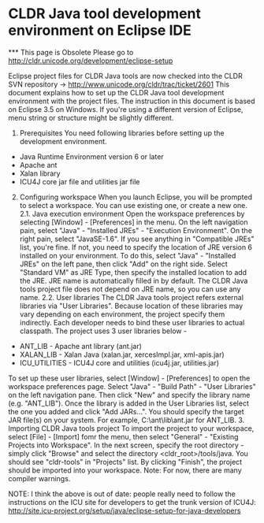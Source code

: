 # CLDR Java tool development environment on Eclipse IDE

\*\*\* This page is Obsolete Please go to
<http://cldr.unicode.org/development/eclipse-setup>

Eclipse project files for CLDR Java tools are now checked into the CLDR SVN
repository -> http://www.unicode.org/cldr/trac/ticket/2601
This document explains how to set up the CLDR Java tool development environment
with the project files. The instruction in this document is based on Eclipse 3.5
on Windows. If you're using a different version of Eclipse, menu string or
structure might be slightly different.
1. Prerequisites
You need following libraries before setting up the development environment.

*   Java Runtime Environment version 6 or later
*   Apache ant
*   Xalan library
*   ICU4J core jar file and utilities jar file

2. Configuring workspace
When you launch Eclipse, you will be prompted to select a workspace. You can use
existing one, or create a new one.
2.1. Java execution environment
Open the workspace preferences by selecting \[Window\] - \[Preferences\] in the
menu. On the left navigation pain, select "Java" - "Installed JREs" - "Execution
Environment". On the right pain, select "JavaSE-1.6". If you see anything in
"Compatible JREs" list, you're fine. If not, you need to specify the location of
JRE version 6 installed on your environment. To do this, select "Java" -
"Installed JREs" on the left pane, then click "Add" on the right side. Select
"Standard VM" as JRE Type, then specify the installed location to add the JRE.
JRE name is automatically filled in by default. The CLDR Java tools project file
does not depend on JRE name, so you can use any name.
2.2. User libraries
The CLDR Java tools project refers external libraries via "User Libraries".
Because location of these libraries may vary depending on each environment, the
project specify them indirectly. Each developer needs to bind these user
libraries to actual classpath.
The project uses 3 user libraries below -

*   ANT_LIB - Apache ant library (ant.jar)
*   XALAN_LIB - Xalan Java (xalan.jar, xercesImpl.jar, xml-apis.jar)
*   ICU_UTILITIES - ICU4J core and utilities (icu4j.jar, utilities.jar)

To set up these user libraries, select \[Window\] - \[Preferences\] to open the
workspace preferences page. Select "Java" - "Build Path" - "User Libraries" on
the left navigation pane. Then click "New" and specify the library name (e.g.
"ANT_LIB"). Once the library is added in the User Libraries list, select the one
you added and click "Add JARs...". You should specify the target JAR file(s) on
your system. For example, C:\\ant\\lib\\ant.jar for ANT_LIB.
3. Importing CLDR Java tools project
To import the project to your workspace, select \[File\] - \[Import\] fomr the
menu, then select "General" - "Existing Projects into Workspace". In the next
screen, specify the root directory - simply click "Browse" and select the
directory <cldr_root>/tools/java. You should see "cldr-tools" in "Projects"
list. By clicking "Finish", the project should be imported into your workspace.
Note: For now, there are many compiler warnings.

NOTE: I think the above is out of date: people really need to follow the
instructions on the ICU site for developers to get the trunk version of ICU4J:
<http://site.icu-project.org/setup/java/eclipse-setup-for-java-developers>
